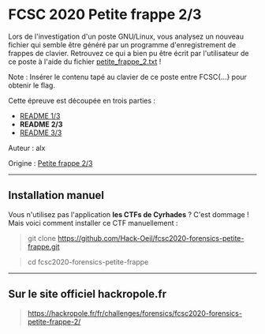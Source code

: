 # FCSC 2020 Petite frappe 2/3

Lors de l'investigation d'un poste GNU/Linux, vous analysez un nouveau fichier qui semble être généré par un programme d'enregistrement de frappes de clavier. Retrouvez ce qui a bien pu être écrit par l'utilisateur de ce poste à l'aide du fichier [petite_frappe_2.txt](petite_frappe_2.txt) !


Note : Insérer le contenu tapé au clavier de ce poste entre FCSC{...} pour obtenir le flag.

Cette épreuve est découpée en trois parties :
- [README 1/3](README_1_3.md)
- **README 2/3**
- [README 3/3](README_3_3.md)


Auteur : alx

Origine : [Petite frappe 2/3](https://hackropole.fr/fr/challenges/forensics/fcsc2020-forensics-petite-frappe-2/)


-----------

## Installation manuel
Vous n'utilisez pas l'application **les CTFs de Cyrhades** ? C'est dommage !
Mais voici comment installer ce CTF manuellement :

> git clone https://github.com/Hack-Oeil/fcsc2020-forensics-petite-frappe.git

> cd fcsc2020-forensics-petite-frappe


-----------

## Sur le site officiel hackropole.fr
> https://hackropole.fr/fr/challenges/forensics/fcsc2020-forensics-petite-frappe-2/